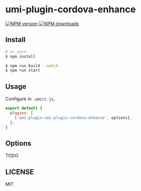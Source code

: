 # umi-plugin-cordova-enhance

[![NPM version](https://img.shields.io/npm/v/umi-plugin-cordova-enhance.svg?style=flat)](https://npmjs.org/package/umi-plugin-cordova-enhance)
[![NPM downloads](http://img.shields.io/npm/dm/umi-plugin-cordova-enhance.svg?style=flat)](https://npmjs.org/package/umi-plugin-cordova-enhance)



## Install

```bash
# or yarn
$ npm install
```

```bash
$ npm run build --watch
$ npm run start
```

## Usage

Configure in `.umirc.js`,

```js
export default {
  plugins: [
    ['umi-plugin-umi-plugin-cordova-enhance', options],
  ],
}
```

## Options

TODO

## LICENSE

MIT
